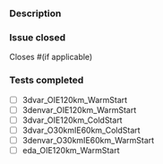 ### Description

### Issue closed

Closes #(if applicable)

### Tests completed
 - [ ] 3dvar_OIE120km_WarmStart
 - [ ] 3denvar_OIE120km_WarmStart
 - [ ] 3dvar_OIE120km_ColdStart
 - [ ] 3dvar_O30kmIE60km_ColdStart
 - [ ] 3denvar_O30kmIE60km_WarmStart
 - [ ] eda_OIE120km_WarmStart
